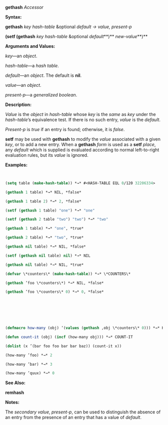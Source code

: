 **gethash** *Accessor* 



**Syntax:** 



**gethash** *key hash-table* &amp;optional *default → value, present-p* 



**(setf (gethash** *key hash-table* &amp;optional *default***)** *new-value***)** 



**Arguments and Values:** 



*key*—an *object*. 



*hash-table*—a *hash table*. 



*default*—an *object*. The default is **nil**. 



*value*—an *object*. 



*present-p*—a *generalized boolean*. 



**Description:** 



*Value* is the *object* in *hash-table* whose *key* is the *same* as *key* under the *hash-table*’s equivalence test. If there is no such entry, *value* is the *default*. 



*Present-p* is *true* if an entry is found; otherwise, it is *false*. 



**setf** may be used with **gethash** to modify the *value* associated with a given *key*, or to add a new entry. When a **gethash** *form* is used as a **setf** *place*, any *default* which is supplied is evaluated according to normal left-to-right evaluation rules, but its *value* is ignored. 



**Examples:**
```lisp
 

(setq table (make-hash-table)) *→* #<HASH-TABLE EQL 0/120 32206334> 

(gethash 1 table) *→* NIL, *false* 

(gethash 1 table 2) *→* 2, *false* 

(setf (gethash 1 table) "one") *→* "one" 

(setf (gethash 2 table "two") "two") *→* "two" 

(gethash 1 table) *→* "one", *true* 

(gethash 2 table) *→* "two", *true* 

(gethash nil table) *→* NIL, *false* 

(setf (gethash nil table) nil) *→* NIL 

(gethash nil table) *→* NIL, *true* 

(defvar \*counters\* (make-hash-table)) *→* \*COUNTERS\* 

(gethash ’foo \*counters\*) *→* NIL, *false* 

(gethash ’foo \*counters\* 0) *→* 0, *false* 



 

 

(defmacro how-many (obj) ‘(values (gethash ,obj \*counters\* 0))) *→* HOW-MANY 

(defun count-it (obj) (incf (how-many obj))) *→* COUNT-IT 

(dolist (x ’(bar foo foo bar bar baz)) (count-it x)) 

(how-many ’foo) *→* 2 

(how-many ’bar) *→* 3 

(how-many ’quux) *→* 0 


```
**See Also:** 



**remhash** 



**Notes:** 



The *secondary value*, *present-p*, can be used to distinguish the absence of an entry from the presence of an entry that has a value of *default*. 



